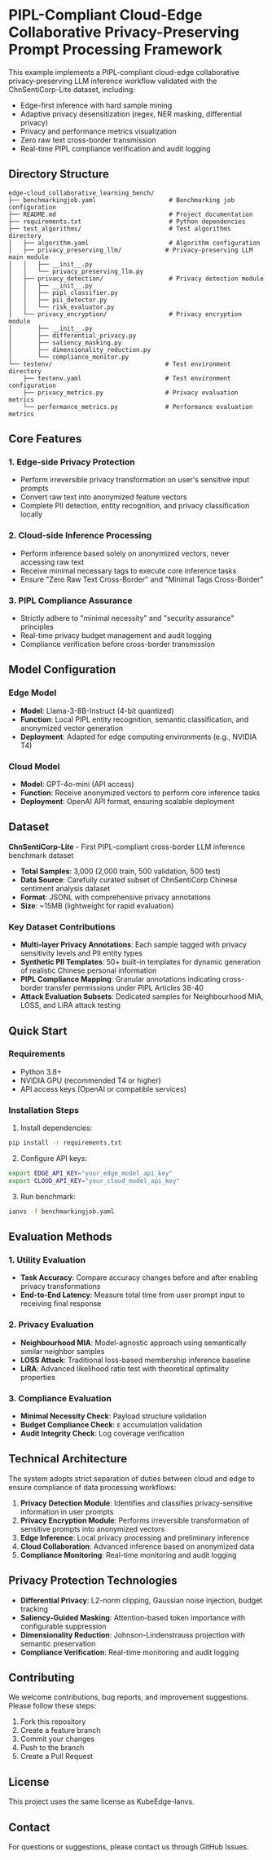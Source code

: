 # PIPL-Compliant Cloud-Edge Collaborative Privacy-Preserving Prompt Processing Framework

This example implements a PIPL-compliant cloud-edge collaborative privacy-preserving LLM inference workflow validated with the ChnSentiCorp-Lite dataset, including:

- Edge-first inference with hard sample mining
- Adaptive privacy desensitization (regex, NER masking, differential privacy)
- Privacy and performance metrics visualization
- Zero raw text cross-border transmission
- Real-time PIPL compliance verification and audit logging

## Directory Structure

```
edge-cloud_collaborative_learning_bench/
├── benchmarkingjob.yaml                    # Benchmarking job configuration
├── README.md                               # Project documentation
├── requirements.txt                        # Python dependencies
├── test_algorithms/                        # Test algorithms directory
│   ├── algorithm.yaml                      # Algorithm configuration
│   ├── privacy_preserving_llm/            # Privacy-preserving LLM main module
│   │   ├── __init__.py
│   │   └── privacy_preserving_llm.py
│   ├── privacy_detection/                  # Privacy detection module
│   │   ├── __init__.py
│   │   ├── pipl_classifier.py
│   │   ├── pii_detector.py
│   │   └── risk_evaluator.py
│   └── privacy_encryption/                 # Privacy encryption module
│       ├── __init__.py
│       ├── differential_privacy.py
│       ├── saliency_masking.py
│       ├── dimensionality_reduction.py
│       └── compliance_monitor.py
└── testenv/                               # Test environment directory
    ├── testenv.yaml                       # Test environment configuration
    ├── privacy_metrics.py                 # Privacy evaluation metrics
    └── performance_metrics.py             # Performance evaluation metrics
```

## Core Features

### 1. Edge-side Privacy Protection
- Perform irreversible privacy transformation on user's sensitive input prompts
- Convert raw text into anonymized feature vectors
- Complete PII detection, entity recognition, and privacy classification locally

### 2. Cloud-side Inference Processing
- Perform inference based solely on anonymized vectors, never accessing raw text
- Receive minimal necessary tags to execute core inference tasks
- Ensure "Zero Raw Text Cross-Border" and "Minimal Tags Cross-Border"

### 3. PIPL Compliance Assurance
- Strictly adhere to "minimal necessity" and "security assurance" principles
- Real-time privacy budget management and audit logging
- Compliance verification before cross-border transmission

## Model Configuration

### Edge Model
- **Model**: Llama-3-8B-Instruct (4-bit quantized)
- **Function**: Local PIPL entity recognition, semantic classification, and anonymized vector generation
- **Deployment**: Adapted for edge computing environments (e.g., NVIDIA T4)

### Cloud Model
- **Model**: GPT-4o-mini (API access)
- **Function**: Receive anonymized vectors to perform core inference tasks
- **Deployment**: OpenAI API format, ensuring scalable deployment

## Dataset

**ChnSentiCorp-Lite** - First PIPL-compliant cross-border LLM inference benchmark dataset

- **Total Samples**: 3,000 (2,000 train, 500 validation, 500 test)
- **Data Source**: Carefully curated subset of ChnSentiCorp Chinese sentiment analysis dataset
- **Format**: JSONL with comprehensive privacy annotations
- **Size**: ~15MB (lightweight for rapid evaluation)

### Key Dataset Contributions
- **Multi-layer Privacy Annotations**: Each sample tagged with privacy sensitivity levels and PII entity types
- **Synthetic PII Templates**: 50+ built-in templates for dynamic generation of realistic Chinese personal information
- **PIPL Compliance Mapping**: Granular annotations indicating cross-border transfer permissions under PIPL Articles 38-40
- **Attack Evaluation Subsets**: Dedicated samples for Neighbourhood MIA, LOSS, and LiRA attack testing

## Quick Start

### Requirements
- Python 3.8+
- NVIDIA GPU (recommended T4 or higher)
- API access keys (OpenAI or compatible services)

### Installation Steps

1. Install dependencies:
```bash
pip install -r requirements.txt
```

2. Configure API keys:
```bash
export EDGE_API_KEY="your_edge_model_api_key"
export CLOUD_API_KEY="your_cloud_model_api_key"
```

3. Run benchmark:
```bash
ianvs -f benchmarkingjob.yaml
```

## Evaluation Methods

### 1. Utility Evaluation
- **Task Accuracy**: Compare accuracy changes before and after enabling privacy transformations
- **End-to-End Latency**: Measure total time from user prompt input to receiving final response

### 2. Privacy Evaluation
- **Neighbourhood MIA**: Model-agnostic approach using semantically similar neighbor samples
- **LOSS Attack**: Traditional loss-based membership inference baseline
- **LiRA**: Advanced likelihood ratio test with theoretical optimality properties

### 3. Compliance Evaluation
- **Minimal Necessity Check**: Payload structure validation
- **Budget Compliance Check**: ε accumulation validation
- **Audit Integrity Check**: Log coverage verification

## Technical Architecture

The system adopts strict separation of duties between cloud and edge to ensure compliance of data processing workflows:

1. **Privacy Detection Module**: Identifies and classifies privacy-sensitive information in user prompts
2. **Privacy Encryption Module**: Performs irreversible transformation of sensitive prompts into anonymized vectors
3. **Edge Inference**: Local privacy processing and preliminary inference
4. **Cloud Collaboration**: Advanced inference based on anonymized data
5. **Compliance Monitoring**: Real-time monitoring and audit logging

## Privacy Protection Technologies

- **Differential Privacy**: L2-norm clipping, Gaussian noise injection, budget tracking
- **Saliency-Guided Masking**: Attention-based token importance with configurable suppression
- **Dimensionality Reduction**: Johnson-Lindenstrauss projection with semantic preservation
- **Compliance Verification**: Real-time monitoring and audit logging

## Contributing

We welcome contributions, bug reports, and improvement suggestions. Please follow these steps:

1. Fork this repository
2. Create a feature branch
3. Commit your changes
4. Push to the branch
5. Create a Pull Request

## License

This project uses the same license as KubeEdge-Ianvs.

## Contact

For questions or suggestions, please contact us through GitHub Issues.
